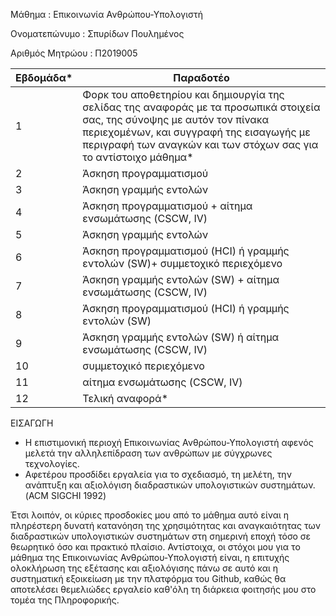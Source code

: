 Μάθημα : Επικοινωνία Ανθρώπου-Υπολογιστή

Ονοματεπώνυμο : Σπυρίδων Πουλημένος

Αριθμός Μητρώου : Π2019005

| Εβδομάδα* | Παραδοτέο |
| --- | --- |
| 1 | Φορκ του αποθετηρίου και δημιουργία της σελίδας της αναφοράς με τα προσωπικά στοιχεία σας, της σύνοψης με αυτόν τον πίνακα περιεχομένων, και συγγραφή της εισαγωγής με περιγραφή των αναγκών και των στόχων σας για το αντίστοιχο μάθημα* |
| 2 | Άσκηση προγραμματισμού |
| 3 | Άσκηση γραμμής εντολών |
| 4 | Άσκηση προγραμματισμού + αίτημα ενσωμάτωσης (CSCW, IV) |
| 5 | Άσκηση γραμμής εντολών |
| 6 | Άσκηση προγραμματισμού (HCI) ή γραμμής εντολών (SW)+ συμμετοχικό περιεχόμενο |
| 7 | Άσκηση γραμμής εντολών (SW) + αίτημα ενσωμάτωσης (CSCW, IV) |
| 8 | Άσκηση προγραμματισμού (HCI) ή γραμμής εντολών (SW) |
| 9 | Άσκηση γραμμής εντολών (SW) ή αίτημα ενσωμάτωσης (CSCW, IV) |
| 10 | συμμετοχικό περιεχόμενο |
| 11 | αίτημα ενσωμάτωσης (CSCW, IV) |
| 12 | Τελική αναφορά* |


ΕΙΣΑΓΩΓΗ

- Η επιστιμονική περιοχή Επικοινωνίας Ανθρώπου-Υπολογιστή αφενός μελετά την αλληλεπίδραση των ανθρώπων με σύγχρωνες τεχνολογίες.
- Αφετέρου προσδίδει εργαλεία για το σχεδιασμό, τη μελέτη, την ανάπτυξη και αξιολόγιση διαδραστικών υπολογιστικών συστημάτων.(ACM SIGCHI 1992)

 Έτσι λοιπόν, οι κύριες προσδοκίες μου από το μάθημα αυτό είναι η πληρέστερη δυνατή κατανόηση της χρησιμότητας και αναγκαιότητας των διαδραστικών υπολογιστικών συστημάτων στη σημερινή εποχή τόσο σε θεωρητικό όσο και πρακτικό πλαίσιο.
 Αντίστοιχα, οι στόχοι μου για το μάθημα της Επικοινωνίας Ανθρώπου-Υπολογιστή είναι, η επιτυχής ολοκλήρωση της εξέτασης και αξιολόγισης πάνω σε αυτό και η συστηματική εξοικείωση με την πλατφόρμα του Github, καθώς θα αποτελέσει θεμελιώδες εργαλείο καθ'όλη τη διάρκεια φοιτησής μου στο τομέα της Πληροφορικής.
 

